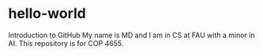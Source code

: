 # hello-world
Introduction to GitHub
My name is MD and I am in CS at FAU with a minor in AI. This repository is for COP 4655. 
